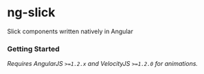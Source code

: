 # ng-slick

Slick components written natively in Angular

### Getting Started

*Requires AngularJS `>=1.2.x` and VelocityJS `>=1.2.0` for animations.*

